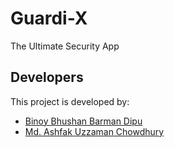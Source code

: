 # Guardi-X

The Ultimate Security App

## Developers

This project is developed by:

- [Binoy Bhushan Barman Dipu](https://github.com/binoydipu)
- [Md. Ashfak Uzzaman Chowdhury](https://github.com/Ashfak-Uzzaman)